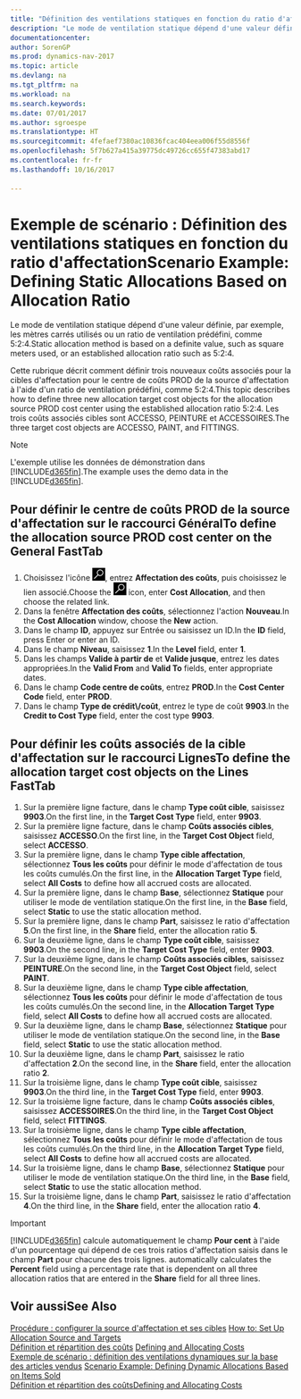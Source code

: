 ```yaml
---
title: "Définition des ventilations statiques en fonction du ratio d'affectation"
description: "Le mode de ventilation statique dépend d'une valeur définie, par exemple, les mètres carrés utilisés ou un ratio de ventilation prédéfini, comme 5:2:4."
documentationcenter: 
author: SorenGP
ms.prod: dynamics-nav-2017
ms.topic: article
ms.devlang: na
ms.tgt_pltfrm: na
ms.workload: na
ms.search.keywords: 
ms.date: 07/01/2017
ms.author: sgroespe
ms.translationtype: HT
ms.sourcegitcommit: 4fefaef7380ac10836fcac404eea006f55d8556f
ms.openlocfilehash: 5f7b627a415a39775dc49726cc655f47383abd17
ms.contentlocale: fr-fr
ms.lasthandoff: 10/16/2017

---
```

# <a name="scenario-example-defining-static-allocations-based-on-allocation-ratio"></a><span data-ttu-id="407c4-103">Exemple de scénario : Définition des ventilations statiques en fonction du ratio d'affectation</span><span class="sxs-lookup"><span data-stu-id="407c4-103">Scenario Example: Defining Static Allocations Based on Allocation Ratio</span></span>
<span data-ttu-id="407c4-104">Le mode de ventilation statique dépend d'une valeur définie, par exemple, les mètres carrés utilisés ou un ratio de ventilation prédéfini, comme 5:2:4.</span><span class="sxs-lookup"><span data-stu-id="407c4-104">Static allocation method is based on a definite value, such as square meters used, or an established allocation ratio such as 5:2:4.</span></span>  

<span data-ttu-id="407c4-105">Cette rubrique décrit comment définir trois nouveaux coûts associés pour la cibles d'affectation pour le centre de coûts PROD de la source d'affectation à l'aide d'un ratio de ventilation prédéfini, comme 5:2:4.</span><span class="sxs-lookup"><span data-stu-id="407c4-105">This topic describes how to define three new allocation target cost objects for the allocation source PROD cost center using the established allocation ratio 5:2:4.</span></span> <span data-ttu-id="407c4-106">Les trois coûts associés cibles sont ACCESSO, PEINTURE et ACCESSOIRES.</span><span class="sxs-lookup"><span data-stu-id="407c4-106">The three target cost objects are ACCESSO, PAINT, and FITTINGS.</span></span>  

> [!NOTE]  
>  <span data-ttu-id="407c4-107">L'exemple utilise les données de démonstration dans [!INCLUDE[d365fin](includes/d365fin_md.md)].</span><span class="sxs-lookup"><span data-stu-id="407c4-107">The example uses the demo data in the [!INCLUDE[d365fin](includes/d365fin_md.md)].</span></span>  

## <a name="to-define-the-allocation-source-prod-cost-center-on-the-general-fasttab"></a><span data-ttu-id="407c4-108">Pour définir le centre de coûts PROD de la source d'affectation sur le raccourci Général</span><span class="sxs-lookup"><span data-stu-id="407c4-108">To define the allocation source PROD cost center on the General FastTab</span></span>  

1.  <span data-ttu-id="407c4-109">Choisissez l'icône ![Page ou état pour la recherche](media/ui-search/search_small.png "icône Page ou état pour la recherche"), entrez **Affectation des coûts**, puis choisissez le lien associé.</span><span class="sxs-lookup"><span data-stu-id="407c4-109">Choose the ![Search for Page or Report](media/ui-search/search_small.png "Search for Page or Report icon") icon, enter **Cost Allocation**, and then choose the related link.</span></span>  
2.  <span data-ttu-id="407c4-110">Dans la fenêtre **Affectation des coûts**, sélectionnez l'action **Nouveau**.</span><span class="sxs-lookup"><span data-stu-id="407c4-110">In the **Cost Allocation** window, choose the **New** action.</span></span>  
3.  <span data-ttu-id="407c4-111">Dans le champ **ID**, appuyez sur Entrée ou saisissez un ID.</span><span class="sxs-lookup"><span data-stu-id="407c4-111">In the **ID** field, press Enter or enter an ID.</span></span>  
4.  <span data-ttu-id="407c4-112">Dans le champ **Niveau**, saisissez **1**.</span><span class="sxs-lookup"><span data-stu-id="407c4-112">In the **Level** field, enter **1**.</span></span>  
5.  <span data-ttu-id="407c4-113">Dans les champs **Valide à partir de** et **Valide jusque**, entrez les dates appropriées.</span><span class="sxs-lookup"><span data-stu-id="407c4-113">In the **Valid From** and **Valid To** fields, enter appropriate dates.</span></span>  
6.  <span data-ttu-id="407c4-114">Dans le champ **Code centre de coûts**, entrez **PROD**.</span><span class="sxs-lookup"><span data-stu-id="407c4-114">In the **Cost Center Code** field, enter **PROD**.</span></span>  
7.  <span data-ttu-id="407c4-115">Dans le champ **Type de crédit\\\/coût**, entrez le type de coût **9903**.</span><span class="sxs-lookup"><span data-stu-id="407c4-115">In the **Credit to Cost Type** field, enter the cost type **9903**.</span></span>  

## <a name="to-define-the-allocation-target-cost-objects-on-the-lines-fasttab"></a><span data-ttu-id="407c4-116">Pour définir les coûts associés de la cible d'affectation sur le raccourci Lignes</span><span class="sxs-lookup"><span data-stu-id="407c4-116">To define the allocation target cost objects on the Lines FastTab</span></span>  

1.  <span data-ttu-id="407c4-117">Sur la première ligne facture, dans le champ **Type coût cible**, saisissez **9903**.</span><span class="sxs-lookup"><span data-stu-id="407c4-117">On the first line, in the **Target Cost Type** field, enter **9903**.</span></span>  
2.  <span data-ttu-id="407c4-118">Sur la première ligne facture, dans le champ **Coûts associés cibles**, saisissez **ACCESSO**.</span><span class="sxs-lookup"><span data-stu-id="407c4-118">On the first line, in the **Target Cost Object** field, select **ACCESSO**.</span></span>  
3.  <span data-ttu-id="407c4-119">Sur la première ligne, dans le champ **Type cible affectation**, sélectionnez **Tous les coûts** pour définir le mode d'affectation de tous les coûts cumulés.</span><span class="sxs-lookup"><span data-stu-id="407c4-119">On the first line, in the **Allocation Target Type** field, select **All Costs** to define how all accrued costs are allocated.</span></span>  
4.  <span data-ttu-id="407c4-120">Sur la première ligne, dans le champ **Base**, sélectionnez **Statique** pour utiliser le mode de ventilation statique.</span><span class="sxs-lookup"><span data-stu-id="407c4-120">On the first line, in the **Base** field, select **Static** to use the static allocation method.</span></span>  
5.  <span data-ttu-id="407c4-121">Sur la première ligne, dans le champ **Part**, saisissez le ratio d'affectation **5**.</span><span class="sxs-lookup"><span data-stu-id="407c4-121">On the first line, in the **Share** field, enter the allocation ratio **5**.</span></span>  
6.  <span data-ttu-id="407c4-122">Sur la deuxième ligne, dans le champ **Type coût cible**, saisissez **9903**.</span><span class="sxs-lookup"><span data-stu-id="407c4-122">On the second line, in the **Target Cost Type** field, enter **9903**.</span></span>  
7.  <span data-ttu-id="407c4-123">Sur la deuxième ligne, dans le champ **Coûts associés cibles**, saisissez **PEINTURE**.</span><span class="sxs-lookup"><span data-stu-id="407c4-123">On the second line, in the **Target Cost Object** field, select **PAINT**.</span></span>  
8.  <span data-ttu-id="407c4-124">Sur la deuxième ligne, dans le champ **Type cible affectation**, sélectionnez **Tous les coûts** pour définir le mode d'affectation de tous les coûts cumulés.</span><span class="sxs-lookup"><span data-stu-id="407c4-124">On the second line, in the **Allocation Target Type** field, select **All Costs** to define how all accrued costs are allocated.</span></span>  
9. <span data-ttu-id="407c4-125">Sur la deuxième ligne, dans le champ **Base**, sélectionnez **Statique** pour utiliser le mode de ventilation statique.</span><span class="sxs-lookup"><span data-stu-id="407c4-125">On the second line, in the **Base** field, select **Static** to use the static allocation method.</span></span>  
10. <span data-ttu-id="407c4-126">Sur la deuxième ligne, dans le champ **Part**, saisissez le ratio d'affectation **2**.</span><span class="sxs-lookup"><span data-stu-id="407c4-126">On the second line, in the **Share** field, enter the allocation ratio **2**.</span></span>  
11. <span data-ttu-id="407c4-127">Sur la troisième ligne, dans le champ **Type coût cible**, saisissez **9903**.</span><span class="sxs-lookup"><span data-stu-id="407c4-127">On the third line, in the **Target Cost Type** field, enter **9903**.</span></span>  
12. <span data-ttu-id="407c4-128">Sur la troisième ligne facture, dans le champ **Coûts associés cibles**, saisissez **ACCESSOIRES**.</span><span class="sxs-lookup"><span data-stu-id="407c4-128">On the third line, in the **Target Cost Object** field, select **FITTINGS**.</span></span>  
13. <span data-ttu-id="407c4-129">Sur la troisième ligne, dans le champ **Type cible affectation**, sélectionnez **Tous les coûts** pour définir le mode d'affectation de tous les coûts cumulés.</span><span class="sxs-lookup"><span data-stu-id="407c4-129">On the third line, in the **Allocation Target Type** field, select **All Costs** to define how all accrued costs are allocated.</span></span>  
14. <span data-ttu-id="407c4-130">Sur la troisième ligne, dans le champ **Base**, sélectionnez **Statique** pour utiliser le mode de ventilation statique.</span><span class="sxs-lookup"><span data-stu-id="407c4-130">On the third line, in the **Base** field, select **Static** to use the static allocation method.</span></span>  
15. <span data-ttu-id="407c4-131">Sur la troisième ligne, dans le champ **Part**, saisissez le ratio d'affectation **4**.</span><span class="sxs-lookup"><span data-stu-id="407c4-131">On the third line, in the **Share** field, enter the allocation ratio **4**.</span></span>  

> [!IMPORTANT]  
>  [!INCLUDE[d365fin](includes/d365fin_md.md)]<span data-ttu-id="407c4-132"> calcule automatiquement le champ **Pour cent** à l'aide d'un pourcentage qui dépend de ces trois ratios d'affectation saisis dans le champ **Part** pour chacune des trois lignes.</span><span class="sxs-lookup"><span data-stu-id="407c4-132"> automatically calculates the **Percent** field using a percentage rate that is dependent on all three allocation ratios that are entered in the **Share** field for all three lines.</span></span>  

## <a name="see-also"></a><span data-ttu-id="407c4-133">Voir aussi</span><span class="sxs-lookup"><span data-stu-id="407c4-133">See Also</span></span>  
<span data-ttu-id="407c4-134">[Procédure : configurer la source d'affectation et ses cibles](finance-how-to-set-up-allocation-source-and-targets.md) </span><span class="sxs-lookup"><span data-stu-id="407c4-134">[How to: Set Up Allocation Source and Targets](finance-how-to-set-up-allocation-source-and-targets.md) </span></span>  
<span data-ttu-id="407c4-135">[Définition et répartition des coûts](finance-define-and-allocate-costs.md) </span><span class="sxs-lookup"><span data-stu-id="407c4-135">[Defining and Allocating Costs](finance-define-and-allocate-costs.md) </span></span>  
<span data-ttu-id="407c4-136">[Exemple de scénario : définition des ventilations dynamiques sur la base des articles vendus](finance-scenario-example-defining-dynamic-allocations-based-on-items-sold.md) </span><span class="sxs-lookup"><span data-stu-id="407c4-136">[Scenario Example: Defining Dynamic Allocations Based on Items Sold](finance-scenario-example-defining-dynamic-allocations-based-on-items-sold.md) </span></span>  
[<span data-ttu-id="407c4-137">Définition et répartition des coûts</span><span class="sxs-lookup"><span data-stu-id="407c4-137">Defining and Allocating Costs</span></span>](finance-define-and-allocate-costs.md)

